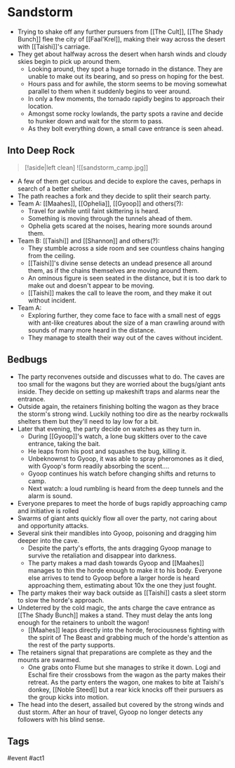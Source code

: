 # Sandstorm
- Trying to shake off any further pursuers from [[The Cult]], [[The Shady Bunch]] flee the city of [[Faal'Krel]], making their way across the desert with [[Taishi]]'s carriage.
- They get about halfway across the desert when harsh winds and cloudy skies begin to pick up around them.
	- Looking around, they spot a huge tornado in the distance. They are unable to make out its bearing, and so press on hoping for the best.
	- Hours pass and for awhile, the storm seems to be moving somewhat parallel to them when it suddenly begins to veer around.
	- In only a few moments, the tornado rapidly begins to approach their location.
	- Amongst some rocky lowlands, the party spots a ravine and decide to hunker down and wait for the storm to pass.
	- As they bolt everything down, a small cave entrance is seen ahead.

## Into Deep Rock
> [!aside|left clean]
> ![[sandstorm_camp.jpg]]

- A few of them get curious and decide to explore the caves, perhaps in search of a better shelter.
- The path reaches a fork and they decide to split their search party.
- Team A: [[Maahes]], [[Ophelia]], [[Gyoop]] and others(?):
	- Travel for awhile until faint skittering is heard. 
	- Something is moving through the tunnels ahead of them. 
	- Ophelia gets scared at the noises, hearing  more sounds around them.
- Team B: [[Taishi]] and [[Shannon]] and others(?):
	- They stumble across a side room and see countless chains hanging from the ceiling.
	- [[Taishi]]'s divine sense detects an undead presence all around them, as if the chains themselves are moving around them.
	- An ominous figure is seen seated in the distance, but it is too dark to make out and doesn't appear to be moving.
	- [[Taishi]] makes the call to leave the room, and they make it out without incident.
- Team A:
	- Exploring further, they come face to face with a small nest of eggs with ant-like creatures about the size of a man crawling around with sounds of many more heard in the distance.
	- They manage to stealth their way out of the caves without incident.

## Bedbugs
- The party reconvenes outside and discusses what to do. The caves are too small for the wagons but they are worried about the bugs/giant ants inside. They decide on setting up makeshift traps and alarms near the entrance.
- Outside again, the retainers finishing bolting the wagon as they brace the storm's strong wind. Luckily nothing too dire as the nearby rockwalls shelters them but they'll need to lay low for a bit.
- Later that evening, the party decide on watches as they turn in.
	- During [[Gyoop]]'s watch, a lone bug skitters over to the cave entrance, taking the bait.
	- He leaps from his post and squashes the bug, killing it. 
	- Unbeknownst to Gyoop, it was able to spray pheromones as it died, with Gyoop's form readily absorbing the scent....
	- Gyoop continues his watch before changing shifts and returns to camp.
	- Next watch: a loud rumbling is heard from the deep tunnels and the alarm is sound.
- Everyone prepares to meet the horde of bugs rapidly approaching camp and initiative is rolled
- Swarms of giant ants quickly flow all over the party, not caring about and opportunity attacks.
- Several sink their mandibles into Gyoop, poisoning and dragging him deeper into the cave.
	- Despite the party's efforts, the ants dragging Gyoop manage to survive the retaliation and disappear into darkness.
	- The party makes a mad dash towards Gyoop and [[Maahes]] manages to thin the horde enough to make it to his body. Everyone else arrives to tend to Gyoop before a larger horde is heard approaching them, estimating about 10x the one they just fought.
- The party makes their way back outside as [[Taishi]] casts a sleet storm to slow the horde's approach. 
- Undeterred by the cold magic, the ants charge the cave entrance as [[The Shady Bunch]] makes  a stand. They must delay the ants long enough for the retainers to unbolt the wagon! 
	- [[Maahes]] leaps directly into the horde, ferociousness fighting with the spirit of The Beast and grabbing much of the horde's attention as the rest of the party supports.
- The retainers signal that preparations are complete as they and the mounts are swarmed.
	- One grabs onto Flume but she manages to strike it down. Logi and Eschal fire their crossbows from the wagon as the party makes their retreat. As the party enters the wagon, one makes to bite at Taishi's donkey, [[Noble Steed]] but a rear kick knocks off their pursuers as the group kicks into motion.
- The head into the desert, assailed but covered by the strong winds and dust storm. After an hour of travel, Gyoop no longer detects any followers with his blind sense.


## Tags
 #event #act1